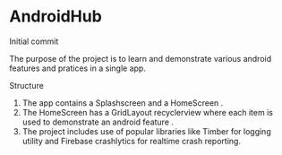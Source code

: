 # AndroidHub
Initial commit

The purpose of the project is to learn and demonstrate various android features and pratices in a single app.

Structure
1. The app contains a Splashscreen and a HomeScreen .
2. The HomeScreen has a GridLayout recyclerview where each item is used to demonstrate an android feature .
3. The project includes use of popular libraries like Timber for logging utility and Firebase crashlytics for realtime crash reporting.
